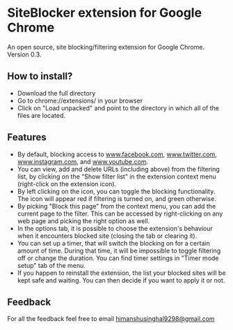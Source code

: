 # SiteBlocker extension for Google Chrome
An open source, site blocking/filtering extension for Google Chrome. Version 0.3.

## How to install?
- Download the full directory
- Go to chrome://extensions/ in your browser
- Click on "Load unpacked" and point to the directory in which all of the files are located.

## Features
- By default, blocking access to www.facebook.com, www.twitter.com, www.instagram.com, and www.youtube.com.
- You can view, add and delete URLs (including above) from the filtering list, by clicking on the "Show filter list" in the extension context menu (right-click on the extension icon).
- By left clicking on the icon, you can toggle the blocking functionality. The icon will appear red if filtering is turned on, and green otherwise.
- By picking "Block this page" from the context menu, you can add the current page to the filter. This can be accessed by right-clicking on any web page and picking the right option as well.
- In the options tab, it is possible to choose the extension's behaviour when it encounters blocked site (closing the tab or clearing it).
- You can set up a timer, that will switch the blocking on for a certain amount of time. During that time, it will be impossible to toggle filtering off or change the duration. You can find timer settings in "Timer mode setup" tab of the menu.
- If you happen to reinstall the extension, the list your blocked sites will be kept safe and waiting. You can then decide if you want to apply it or not.

## Feedback
For all the feedback feel free to email himanshusinghal9298@gmail.com
